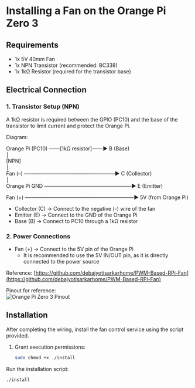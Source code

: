 # Installing a Fan on the Orange Pi Zero 3

## Requirements

- 1x 5V 40mm Fan  
- 1x NPN Transistor (recommended: BC338)  
- 1x 1kΩ Resistor (required for the transistor base)

## Electrical Connection

### 1. Transistor Setup (NPN)

A 1kΩ resistor is required between the GPIO (PC10) and the base of the transistor to limit current and protect the Orange Pi.

Diagram:

Orange Pi (PC10) ───[1kΩ resistor]───► B (Base)  
                                        │  
                                     [NPN]  
                                        │  
      Fan (–) ─────────────────────────► C (Collector)  
                                        │  
Orange Pi GND ────────────────────────► E (Emitter)  

Fan (+) ──────────────────────────────► 5V (from Orange Pi)

- Collector (C) → Connect to the negative (-) wire of the fan  
- Emitter (E) → Connect to the GND of the Orange Pi  
- Base (B) → Connect to PC10 through a 1kΩ resistor

### 2. Power Connections

- Fan (+) → Connect to the 5V pin of the Orange Pi  
  - It is recommended to use the 5V IN/OUT pin, as it is directly connected to the power source

Reference: [https://github.com/debajyotisarkarhome/PWM-Based-RPi-Fan](https://github.com/debajyotisarkarhome/PWM-Based-RPi-Fan)

Pinout for reference:  
![Orange Pi Zero 3 Pinout](https://lh4.googleusercontent.com/proxy/njXWQMmeFZxeZAsP1BXV1Niu8hTMe-to3ukp4wKiUOax4-u0lBHouYH4FHbZMWmMWS9VhVvS6P7HTfuYJ4590b4HlhGuLuX7Hnwg-HPpAAcSZw)

## Installation

After completing the wiring, install the fan control service using the script provided.

1. Grant execution permissions:
   ```bash
   sudo chmod +x ./install

Run the installation script:

    ./install

